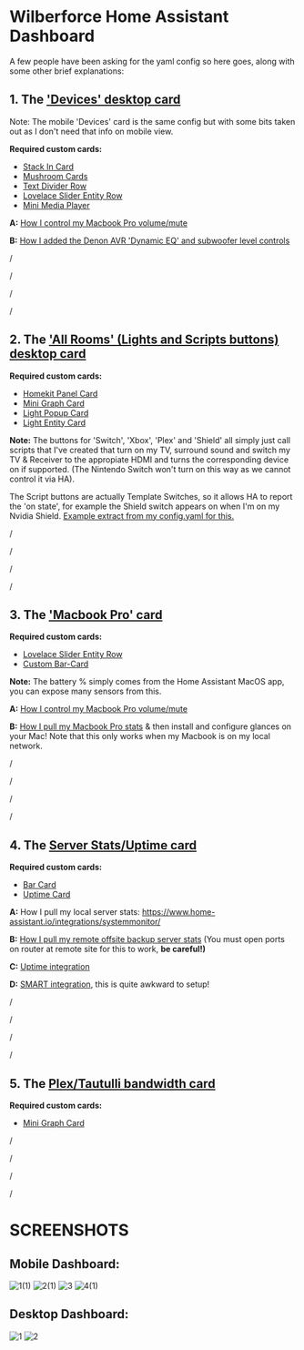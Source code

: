 # Wilberforce Home Assistant Dashboard


A few people have been asking for the yaml config so here goes, along with some other brief explanations:


## 1. The ['Devices' desktop card](https://github.com/conorlap/Wilberforce-Home-Assistant-Dashboard/blob/main/Devices%20tab)  

Note: The mobile 'Devices' card is the same config but with some bits taken out as I don't need that info on mobile view.

**Required custom cards:**
- [Stack In Card](https://github.com/custom-cards/stack-in-card)   
- [Mushroom Cards](https://github.com/piitaya/lovelace-mushroom)   
- [Text Divider Row](https://github.com/iantrich/text-divider-row)   
- [Lovelace Slider Entity Row](https://github.com/thomasloven/lovelace-slider-entity-row)   
- [Mini Media Player](https://github.com/kalkih/mini-media-player)   

 **A:** [How I control my Macbook Pro volume/mute](https://github.com/bessarabov/mac2mqtt) 
 
 **B:** [How I added the Denon AVR 'Dynamic EQ' and subwoofer level controls](https://github.com/conorlap/Wilberforce-Home-Assistant-Dashboard/blob/main/Denon%20AVR)




/

/

/

/




## 2. The ['All Rooms' (Lights and Scripts buttons) desktop card](https://github.com/conorlap/Wilberforce-Home-Assistant-Dashboard/blob/main/Lights%20and%20Scripts%20tab)  


**Required custom cards:**
- [Homekit Panel Card](https://github.com/DBuit/Homekit-panel-card)   
- [Mini Graph Card](https://github.com/kalkih/mini-graph-card)   
- [Light Popup Card](https://github.com/DBuit/light-popup-card)   
- [Light Entity Card](https://github.com/ljmerza/light-entity-card)   


 **Note:** The buttons for 'Switch', 'Xbox', 'Plex' and 'Shield' all simply just call scripts that I've created that turn on my TV, surround sound and switch my TV & Receiver to the appropiate HDMI and turns the corresponding device on if supported. (The Nintendo Switch won't turn on this way as we cannot control it via HA). 
 
 The Script buttons are actually Template Switches, so it allows HA to report the 'on state', for example the Shield switch appears on when I'm on my Nvidia Shield. [Example extract from my config.yaml for this.](https://github.com/conorlap/Wilberforce-Home-Assistant-Dashboard/blob/main/Template%20Switch%20config.yaml)







/

/

/

/









## 3. The ['Macbook Pro' card](https://github.com/conorlap/Wilberforce-Home-Assistant-Dashboard/blob/main/Macbook%20Pro%20card)

**Required custom cards:**
- [Lovelace Slider Entity Row](https://github.com/thomasloven/lovelace-slider-entity-row)
- [Custom Bar-Card](https://github.com/custom-cards/bar-card)



**Note:** The battery % simply comes from the Home Assistant MacOS app, you can expose many sensors from this.

**A:** [How I control my Macbook Pro volume/mute](https://github.com/bessarabov/mac2mqtt)

**B:** [How I pull my Macbook Pro stats](https://www.home-assistant.io/integrations/glances/) & then install and configure glances on your Mac! Note that this only works when my Macbook is on my local network.








/

/

/

/







## 4. The [Server Stats/Uptime card](https://github.com/conorlap/Wilberforce-Home-Assistant-Dashboard/blob/main/Server%20Stats%20%26%20Uptime%20Card)

**Required custom cards:**
- [Bar Card](https://github.com/custom-cards/bar-card)
- [Uptime Card](https://github.com/dylandoamaral/uptime-card)


**A:** How I pull my local server stats: https://www.home-assistant.io/integrations/systemmonitor/

**B:** [How I pull my remote offsite backup server stats](https://www.home-assistant.io/integrations/glances/) (You must open ports on router at remote site for this to work, **be careful!)**

**C:** [Uptime integration](https://www.home-assistant.io/integrations/uptime/)

**D:** [SMART integration](https://community.home-assistant.io/t/monitor-your-hdd-smart-status/194132), this is quite awkward to setup!







/

/

/

/






## 5. The [Plex/Tautulli bandwidth card](https://github.com/conorlap/Wilberforce-Home-Assistant-Dashboard/blob/main/Plex%20card)

**Required custom cards:**
- [Mini Graph Card](https://github.com/kalkih/mini-graph-card)






/

/

/

/










# SCREENSHOTS

## Mobile Dashboard:
![1(1)](https://user-images.githubusercontent.com/57415184/167597138-9232043c-8ef1-4024-aeb9-a6f498553a93.jpg)
![2(1)](https://user-images.githubusercontent.com/57415184/167597150-1deec21e-e1a2-4efe-be5d-7f167c5f7092.jpg)
![3](https://user-images.githubusercontent.com/57415184/167597155-a5fd96b7-0082-465d-a7e5-a7ab2f6f8333.png)
![4(1)](https://user-images.githubusercontent.com/57415184/167597160-de68f0e5-47c9-4995-89fc-d6db556f9153.jpg)



## Desktop Dashboard:

![1](https://user-images.githubusercontent.com/57415184/167597383-0dbfb352-4905-405b-8a5a-700638a78d69.jpg)
![2](https://user-images.githubusercontent.com/57415184/167597404-33cbde7f-0331-4b96-9279-4b070365ae44.jpg)
